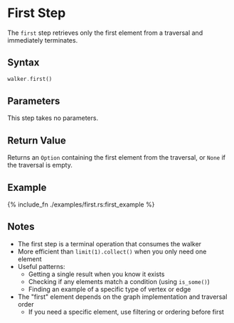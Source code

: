 # First Step

The `first` step retrieves only the first element from a traversal and immediately terminates.

## Syntax

```rust
walker.first()
```

## Parameters

This step takes no parameters.

## Return Value

Returns an `Option` containing the first element from the traversal, or `None` if the traversal is empty.

## Example

{% include_fn ./examples/first.rs:first_example %}

## Notes

- The first step is a terminal operation that consumes the walker
- More efficient than `limit(1).collect()` when you only need one element
- Useful patterns:
  - Getting a single result when you know it exists
  - Checking if any elements match a condition (using `is_some()`)
  - Finding an example of a specific type of vertex or edge
- The "first" element depends on the graph implementation and traversal order
  - If you need a specific element, use filtering or ordering before first